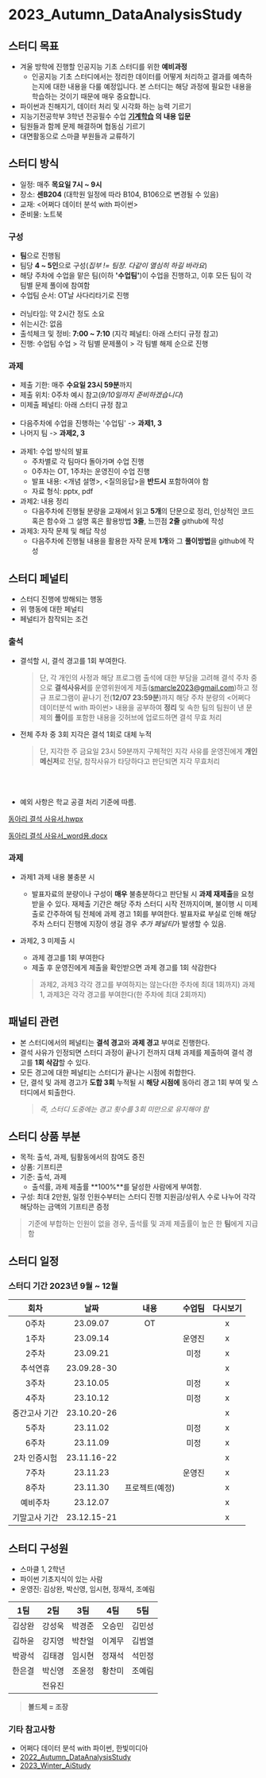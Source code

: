 # 2023_Autumn_DataAnalysisStudy


## **스터디 목표**

- 겨울 방학에 진행할 인공지능 기초 스터디를 위한 **예비과정**
    - 인공지능 기초 스터디에서는 정리한 데이터를 어떻게 처리하고 결과를 예측하는지에 대한 내용을 다룰 예정입니다. 본 스터디는 해당 과정에 필요한 내용을 학습하는 것이기 때문에 매우 중요합니다.
- 파이썬과 친해지기, 데이터 처리 및 시각화 하는 능력 기르기
- 지능기전공학부 3학년 전공필수 수업 **[기계학습](https://github.com/sejongresearch/2020.MachineLearning) 의 내용 입문**
- 팀원들과 함께 문제 해결하며 협동심 기르기
- 대면활동으로 스마클 부원들과 교류하기
  
## **스터디 방식**
- 일정: 매주 **목요일 7시 ~ 9시**
- 장소: **센B204** (대학원 일정에 따라 B104, B106으로 변경될 수 있음)
- 교재: <어쩌다 데이터 분석 with 파이썬>
- 준비물: 노트북

### 구성
- **팀**으로 진행됨
- 팀당 **4 ~ 5인**으로 구성(*집부 != 팀장. 다같이 열심히 하길 바라요*)
- 해당 주차에 수업을 맡은 팀(이하 **'수업팀'**)이 수업을 진행하고, 이후 모든 팀이 각 팀별 문제 풀이에 참여함
- 수업팀 순서: OT날 사다리타기로 진행
  <br/><br/>
- 러닝타임: 약 2시간 정도 소요
- 쉬는시간: 없음
- 출석체크 및 정비: **7:00 ~ 7:10** (지각 페널티: 아래 스터디 규정 참고)
- 진행: 수업팀 수업 > 각 팀별 문제풀이 > 각 팀별 해제 순으로 진행

### 과제

- 제출 기한: 매주 **수요일 23시 59분**까지
- 제출 위치: 0주차 예시 참고(*9/10일까지 준비하겠습니다*)
- 미제출 페널티: 아래 스터디 규정 참고
   <br/><br/>
- 다음주차에 수업을 진행하는 '수업팀' -> **과제1, 3**
- 나머지 팀 -> **과제2, 3**
  <br/><br/>
- 과제1: 수업 방식의 발표
  - 주차별로 각 팀마다 돌아가며 수업 진행
  - 0주차는 OT, 1주차는 운영진이 수업 진행
  - 발표 내용: <개념 설명>, <질의응답>을 **반드시** 포함하여야 함
  - 자료 형식: pptx, pdf 
- 과제2: 내용 정리
  - 다음주차에 진행될 분량을 교재에서 읽고 **5개**의 단문으로 정리, 인상적인 코드 혹은 함수와 그 설명 혹은 활용방법 **3줄**, 느낀점 **2줄** github에 작성
- 과제3: 자작 문제 및 해답 작성
	- 다음주차에 진행될 내용을 활용한 자작 문제 **1개**와 그 **풀이방법**을 github에 작성

## **스터디 페널티**
- 스터디 진행에 방해되는 행동
- 위 행동에 대한 페널티
- 페널티가 참작되는 조건

### 출석
- 결석할 시, 결석 경고를 1회 부여한다.
  > 단, 각 개인의 사정과 해당 프로그램 출석에 대한 부담을 고려해 결석 주차 중으로 **결석사유서**를 운영위원에게 제출(smarcle2023@gmail.com)하고 정규 프로그램이 끝나기 전(**12/07 23:59분**)까지 해당 주차 분량의 <어쩌다 데이터분석 with 파이썬> 내용을 공부하여 **정리** 및 속한 팀의 팀원이 낸 문제의 **풀이**를 포함한 내용을 깃허브에 업로드하면 결석 무효 처리

- 전체 주차 중 3회 지각은 결석 1회로 대체 누적
  > 단, 지각한 주 금요일 23시 59분까지 구체적인 지각 사유를 운영진에게 **개인 메신저**로 전달, 참작사유가 타당하다고 판단되면 지각 무효처리

<br/><br/>
 
- 예외 사항은 학교 공결 처리 기준에 따름.

[동아리 결석 사유서.hwpx](https://github.com/sejongsmarcle/2023_Autumn_DataAnalysisStudy/blob/main/%EB%8F%99%EC%95%84%EB%A6%AC%20%EA%B2%B0%EC%84%9D%20%EC%82%AC%EC%9C%A0%EC%84%9C.hwpx)

[동아리 결석 사유서_word용.docx](https://github.com/sejongsmarcle/2023_Autumn_DataAnalysisStudy/blob/main/%EB%8F%99%EC%95%84%EB%A6%AC%20%EA%B2%B0%EC%84%9D%20%EC%82%AC%EC%9C%A0%EC%84%9C_word%EC%9A%A9.docx)



### 과제
- 과제1 과제 내용 불충분 시
     - 발표자료의 분량이나 구성이 **매우** 불충분하다고 판단될 시 **과제 재제출**을 요청받을 수 있다.
   재제출 기간은 해당 주차 스터디 시작 전까지이며, 불이행 시 미제출로 간주하여 팀 전체에 과제 경고 1회를 부여한다.
   발표자료 부실로 인해 해당 주차 스터디 진행에 지장이 생길 경우 *추가 페널티*가 발생할 수 있음.

- 과제2, 3 미제출 시
     - 과제 경고를 1회 부여한다
     - 제출 후 운영진에게 제출을 확인받으면 과제 경고를 1회 삭감한다
  > 과제2, 과제3 각각 경고를 부여하지는 않는다(한 주차에 최대 1회까지)
  > 과제1, 과제3은 각각 경고를 부여한다(한 주차에 최대 2회까지)

## 패널티 관련
- 본 스터디에서의 페널티는 **결석 경고**와 **과제 경고** 부여로 진행한다.
- 결석 사유가 인정되면 스터디 과정이 끝나기 전까지 대체 과제를 제출하여 결석 경고를 **1회 삭감**할 수 있다.
- 모든 경고에 대한 페널티는 스터디가 끝나는 시점에 취합한다.
- 단, 결석 및 과제 경고가 **도합 3회** 누적될 시 **해당 시점에** 동아리 경고 1회 부여 및 스터디에서 퇴출한다.
  > *즉, 스터디 도중에는 경고 횟수를 3회 미만으로 유지해야 함*

## 스터디 상품 부분
- 목적: 출석, 과제, 팀활동에서의 참여도 증진
- 상품: 기프티콘
- 기준: 출석, 과제
  - 출석률, 과제 제출률 **100%**를 달성한 사람에게 부여함.
- 구성: 최대 2만원, 일정 인원수부터는 스터디 진행 지원금/상위人 수로 나누어 각각 해당하는 금액의 기프티콘 증정
> 기준에 부합하는 인원이 없을 경우, 출석률 및 과제 제출률이 높은 한 **팀**에게 지급함

## **스터디 일정**

### 스터디 기간 2023년 9월 ~ 12월


|회차|날짜|내용|수업팀|다시보기|
|:---:|:---:|:---:|:---:|:---:|
|0주차|23.09.07|OT||x|
|1주차|23.09.14||운영진|x|
|2주차|23.09.21||미정|x|
|추석연휴|23.09.28-30|||x|
|3주차|23.10.05||미정|x|
|4주차|23.10.12||미정|x|
|중간고사 기간|23.10.20-26|||x|
|5주차|23.11.02||미정|x|
|6주차|23.11.09||미정|x|
|2차 인증시험|23.11.16-22|||x|
|7주차|23.11.23||운영진|x|
|8주차|23.11.30|프로젝트(예정)||x|
|예비주차|23.12.07|||x|
|기말고사 기간|23.12.15-21|||x|

## **스터디 구성원**
- 스마클 1, 2학년
- 파이썬 기초지식이 있는 사람
- 운영진: 김상완, 박신영, 임시현, 정재석, 조예림

|1팀|2팀|3팀|4팀|5팀|
|:---:|:---:|:---:|:---:|:---:|
|김상완|강성욱|박경준|오승민|김민성|
|김하윤|강지영|박찬얼|이계무|김범열|
|박광석|김태경|임시현|정재석|석민정|
|한은결|박신영|조윤정|황찬미|조예림|
||전유진||||

> **볼드체 = 조장**

### 기타 참고사항
- 어쩌다 데이터 분석 with 파이썬, 한빛미디아
- [2022_Autumn_DataAnalysisStudy](https://github.com/sejongsmarcle/2022_Autumn_DataAnalysisStudy/tree/main)
- [2023_Winter_AiStudy](https://github.com/sejongsmarcle/2023_Winter_AiStudy)
